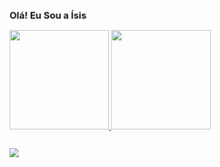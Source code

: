 ### Olá! Eu Sou a Ísis

<div>
  <a href="https://github.com/Isispedroni">
  <img height="175em" src="https://github-readme-stats.vercel.app/api?username=Isispedroni&show_icons=true&theme=omni&include_all_commits=true&count_private=true"/>
<img height="175em" src="https://github-readme-stats.vercel.app/api/top-langs/?username=Isispedroni&layout=compact&langs_count=7&theme=omni"/>
 </div>



   ##
  
<div> 
  <a href="https://www.linkedin.com/in/%C3%ADsis-pedroni/" target="_blank"><img src="https://img.shields.io/badge/LinkedIn-0077B5?style=for-the-badge&logo=linkedin&logoColor=white" target="_blank"></a> 
 
</div>

  
  

 

